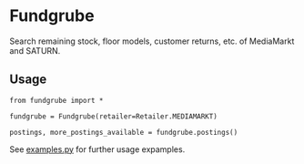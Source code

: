# Fundgrube

Search remaining stock, floor models, customer returns, etc. of MediaMarkt and SATURN.

## Usage

```
from fundgrube import *

fundgrube = Fundgrube(retailer=Retailer.MEDIAMARKT)

postings, more_postings_available = fundgrube.postings()
```

See [examples.py](https://github.com/haltepunkt/Fundgrube/blob/master/examples.py) for further usage expamples.
